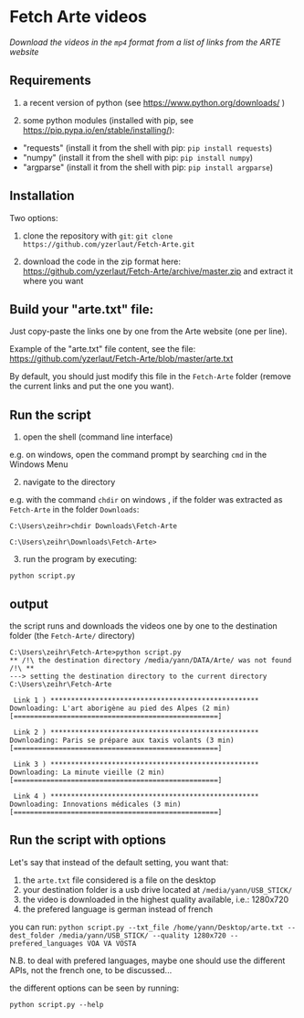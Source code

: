# Fetch Arte videos

*Download the videos in the `mp4` format from a list of links from the ARTE website*

## Requirements

1. a recent version of python (see https://www.python.org/downloads/ )

2. some python modules (installed with pip, see https://pip.pypa.io/en/stable/installing/):
- "requests" (install it from the shell with pip: `pip install requests`)
- "numpy" (install it from the shell with pip: `pip install numpy`)
- "argparse" (install it from the shell with pip: `pip install argparse`)

## Installation

Two options:

1. clone the repository with `git`: `git clone https://github.com/yzerlaut/Fetch-Arte.git`

2. download the code in the zip format here:
https://github.com/yzerlaut/Fetch-Arte/archive/master.zip
and extract it where you want

## Build your "arte.txt" file:

Just copy-paste the links one by one from the Arte website (one per line).

Example of the "arte.txt" file content, see the file: https://github.com/yzerlaut/Fetch-Arte/blob/master/arte.txt

By default, you should just modify this file in the `Fetch-Arte` folder (remove the current links and put the one you want).

## Run the script

1. open the shell (command line interface)

e.g. on windows, open the command prompt by searching `cmd` in the Windows Menu

2. navigate to the directory 

e.g. with the command `chdir` on windows , if the folder was extracted as `Fetch-Arte` in the folder `Downloads`:
```
C:\Users\zeihr>chdir Downloads\Fetch-Arte

C:\Users\zeihr\Downloads\Fetch-Arte>
```

3. run the program by executing:

`python script.py `

## output

the script runs and downloads the videos one by one to the destination folder (the `Fetch-Arte/` directory)
```
C:\Users\zeihr\Fetch-Arte>python script.py
** /!\ the destination directory /media/yann/DATA/Arte/ was not found  /!\ **
---> setting the destination directory to the current directory C:\Users\zeihr\Fetch-Arte

 Link 1 ) ***************************************************
Downloading: L'art aborigène au pied des Alpes (2 min)
[==================================================]

 Link 2 ) ***************************************************
Downloading: Paris se prépare aux taxis volants (3 min)
[==================================================]

 Link 3 ) ***************************************************
Downloading: La minute vieille (2 min)
[==================================================]

 Link 4 ) ***************************************************
Downloading: Innovations médicales (3 min)
[==================================================]
```

## Run the script with options

Let's say that instead of the default setting, you want that:
1. the `arte.txt` file considered is a file on the desktop
2. your destination folder is a usb drive located at `/media/yann/USB_STICK/`
3. the video is downloaded in the highest quality available, i.e.: 1280x720
4. the prefered language is german instead of french

you can run:
`python script.py --txt_file /home/yann/Desktop/arte.txt --dest_folder /media/yann/USB_STICK/ --quality 1280x720 --prefered_languages VOA VA VOSTA`

N.B. to deal with prefered languages, maybe one should use the different APIs, not the french one, to be discussed...

the different options can be seen by running:

`python script.py --help`

